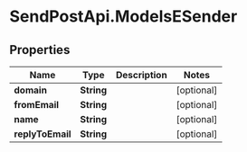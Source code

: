 # SendPostApi.ModelsESender

## Properties
Name | Type | Description | Notes
------------ | ------------- | ------------- | -------------
**domain** | **String** |  | [optional] 
**fromEmail** | **String** |  | [optional] 
**name** | **String** |  | [optional] 
**replyToEmail** | **String** |  | [optional] 


